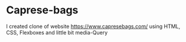 # Caprese-bags
I created clone of website https://www.capresebags.com/ using HTML, CSS, Flexboxes and little bit media-Query 
